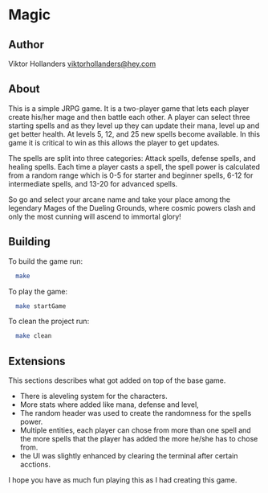 # Magic

## Author

Viktor Hollanders <viktorhollanders@hey.com>

## About

This is a simple JRPG game. It is a two-player game that lets each player create his/her mage and then battle each other.
A player can select three starting spells and as they level up they can update their mana, level up and get better health.
At levels 5, 12, and 25 new spells become available. In this game it is critical to win as this allows the player to get updates.

The spells are split into three categories: Attack spells, defense spells, and healing spells. Each time a player casts a spell, the spell power is calculated from a random range which is 0-5 for starter and beginner spells, 6-12 for intermediate spells, and 13-20 for advanced spells.

So go and select your arcane name and take your place among the legendary Mages of the Dueling Grounds, where cosmic powers clash and only the most cunning will ascend to immortal glory!


## Building

To build the game run:

```sh
  make
```

To play the game:

```sh
  make startGame
```

To clean the project run:

```sh
  make clean
```

## Extensions

This sections describes what got added on top of the base game.

- There is aleveling system for the characters.
- More stats where added like mana, defense and level,
- The random header was used to create the randomness for the spells power.
- Multiple entities, each player can chose from more than one spell and the more spells that the player has added the more he/she has to chose from.
- the UI was slightly enhanced by clearing the terminal after certain acctions.

I hope you have as much fun playing this as I had creating this game.
